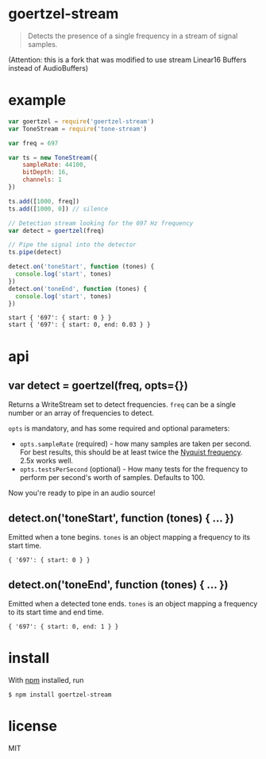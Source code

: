 # goertzel-stream

> Detects the presence of a single frequency in a stream of signal samples.

(Attention: this is a fork that was modified to use stream Linear16 Buffers instead of AudioBuffers)

# example

```js
var goertzel = require('goertzel-stream')
var ToneStream = require('tone-stream')

var freq = 697

var ts = new ToneStream({
	sampleRate: 44100,
	bitDepth: 16,
	channels: 1
})

ts.add([1000, freq])
ts.add([1000, 0]) // silence

// Detection stream looking for the 697 Hz frequency
var detect = goertzel(freq)

// Pipe the signal into the detector
ts.pipe(detect)

detect.on('toneStart', function (tones) {
  console.log('start', tones)
})
detect.on('toneEnd', function (tones) {
  console.log('start', tones)
})
```

```
start { '697': { start: 0 } }
start { '697': { start: 0, end: 0.03 } }
```

# api

## var detect = goertzel(freq, opts={})

Returns a WriteStream set to detect frequencies. `freq` can be a single number
or an array of frequencies to detect.

`opts` is mandatory, and has some required and optional parameters:

- `opts.sampleRate` (required) - how many samples are taken per second. For best
  results, this should be at least twice the [Nyquist
  frequency](https://en.wikipedia.org/wiki/Nyquist_frequency). 2.5x works well.
- `opts.testsPerSecond` (optional) - How many tests for the frequency to perform
  per second's worth of samples. Defaults to 100.

Now you're ready to pipe in an audio source!

## detect.on('toneStart', function (tones) { ... })

Emitted when a tone begins. `tones` is an object mapping a frequency to its
start time.

```
{ '697': { start: 0 } }
```

## detect.on('toneEnd', function (tones) { ... })

Emitted when a detected tone ends. `tones` is an object mapping a frequency to
its start time and end time.

```
{ '697': { start: 0, end: 1 } }
```

# install

With [npm](https://npmjs.org/) installed, run

```
$ npm install goertzel-stream
```

# license

MIT

